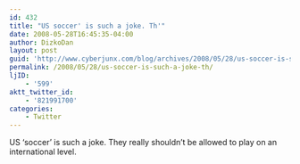 ```yaml
---
id: 432
title: "US soccer' is such a joke. Th'"
date: 2008-05-28T16:45:35-04:00
author: DizkoDan
layout: post
guid: 'http://www.cyberjunx.com/blog/archives/2008/05/28/us-soccer-is-such-a-joke-th/'
permalink: /2008/05/28/us-soccer-is-such-a-joke-th/
ljID:
    - '599'
aktt_twitter_id:
    - '821991700'
categories:
    - Twitter
---
```


US ‘soccer’ is such a joke. They really shouldn’t be allowed to play on an international level.